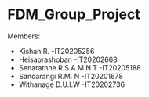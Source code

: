 <h1>FDM_Group_Project</h1>

<p>Members:
  <ul>
      <li>Kishan R.              -IT20205256</li>
      <li>Heisaprashoban         -IT20202668</li>
      <li>Senarathne R.S.A.M.N.T -IT20205188</li>
      <li>Sandarangi R.M. N      -IT20201678</li>
      <li>Withanage D.U.I.W      -IT20202736</li>
  </ul>
